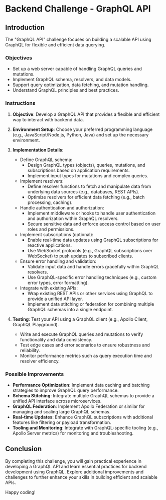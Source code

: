# Backend Challenge - GraphQL API

## Introduction

The "GraphQL API" challenge focuses on building a scalable API using GraphQL for flexible and efficient data querying.

### Objectives

- Set up a web server capable of handling GraphQL queries and mutations.
- Implement GraphQL schema, resolvers, and data models.
- Support query optimization, data fetching, and mutation handling.
- Understand GraphQL principles and best practices.

### Instructions

1. **Objective**: Develop a GraphQL API that provides a flexible and efficient way to interact with backend data.

2. **Environment Setup**: Choose your preferred programming language (e.g., JavaScript/Node.js, Python, Java) and set up the necessary environment.

3. **Implementation Details**: 
   - Define GraphQL schema:
     - Design GraphQL types (objects), queries, mutations, and subscriptions based on application requirements.
     - Implement input types for mutations and complex queries.
   - Implement resolvers:
     - Define resolver functions to fetch and manipulate data from underlying data sources (e.g., databases, REST APIs).
     - Optimize resolvers for efficient data fetching (e.g., batch processing, caching).
   - Handle authentication and authorization:
     - Implement middleware or hooks to handle user authentication and authorization within GraphQL resolvers.
     - Secure sensitive data and enforce access control based on user roles and permissions.
   - Implement subscriptions (optional):
     - Enable real-time data updates using GraphQL subscriptions for reactive applications.
     - Use WebSocket protocols (e.g., GraphQL subscriptions over WebSocket) to push updates to subscribed clients.
   - Ensure error handling and validation:
     - Validate input data and handle errors gracefully within GraphQL resolvers.
     - Use GraphQL-specific error handling techniques (e.g., custom error types, error formatting).
   - Integrate with existing APIs:
     - Wrap existing REST APIs or other services using GraphQL to provide a unified API layer.
     - Implement data stitching or federation for combining multiple GraphQL schemas into a single endpoint.

4. **Testing**: Test your API using a GraphQL client (e.g., Apollo Client, GraphQL Playground).
   - Write and execute GraphQL queries and mutations to verify functionality and data consistency.
   - Test edge cases and error scenarios to ensure robustness and reliability.
   - Monitor performance metrics such as query execution time and resolver efficiency.

### Possible Improvements

- **Performance Optimization**: Implement data caching and batching strategies to improve GraphQL query performance.
- **Schema Stitching**: Integrate multiple GraphQL schemas to provide a unified API interface across microservices.
- **GraphQL Federation**: Implement Apollo Federation or similar for managing and scaling large GraphQL schemas.
- **Real-time Updates**: Enhance GraphQL subscriptions with additional features like filtering or payload transformation.
- **Tooling and Monitoring**: Integrate with GraphQL-specific tooling (e.g., Apollo Server metrics) for monitoring and troubleshooting.

## Conclusion

By completing this challenge, you will gain practical experience in developing a GraphQL API and learn essential practices for backend development using GraphQL. Explore additional improvements and challenges to further enhance your skills in building efficient and scalable APIs.

Happy coding!
